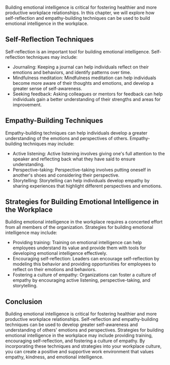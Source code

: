 
Building emotional intelligence is critical for fostering healthier and more productive workplace relationships. In this chapter, we will explore how self-reflection and empathy-building techniques can be used to build emotional intelligence in the workplace.

Self-Reflection Techniques
--------------------------

Self-reflection is an important tool for building emotional intelligence. Self-reflection techniques may include:

* Journaling: Keeping a journal can help individuals reflect on their emotions and behaviors, and identify patterns over time.
* Mindfulness meditation: Mindfulness meditation can help individuals become more aware of their thoughts and emotions, and develop a greater sense of self-awareness.
* Seeking feedback: Asking colleagues or mentors for feedback can help individuals gain a better understanding of their strengths and areas for improvement.

Empathy-Building Techniques
---------------------------

Empathy-building techniques can help individuals develop a greater understanding of the emotions and perspectives of others. Empathy-building techniques may include:

* Active listening: Active listening involves giving one's full attention to the speaker and reflecting back what they have said to ensure understanding.
* Perspective-taking: Perspective-taking involves putting oneself in another's shoes and considering their perspective.
* Storytelling: Storytelling can help individuals develop empathy by sharing experiences that highlight different perspectives and emotions.

Strategies for Building Emotional Intelligence in the Workplace
---------------------------------------------------------------

Building emotional intelligence in the workplace requires a concerted effort from all members of the organization. Strategies for building emotional intelligence may include:

* Providing training: Training on emotional intelligence can help employees understand its value and provide them with tools for developing emotional intelligence effectively.
* Encouraging self-reflection: Leaders can encourage self-reflection by modeling this behavior and providing opportunities for employees to reflect on their emotions and behaviors.
* Fostering a culture of empathy: Organizations can foster a culture of empathy by encouraging active listening, perspective-taking, and storytelling.

Conclusion
----------

Building emotional intelligence is critical for fostering healthier and more productive workplace relationships. Self-reflection and empathy-building techniques can be used to develop greater self-awareness and understanding of others' emotions and perspectives. Strategies for building emotional intelligence in the workplace may include providing training, encouraging self-reflection, and fostering a culture of empathy. By incorporating these techniques and strategies into your workplace culture, you can create a positive and supportive work environment that values empathy, kindness, and emotional intelligence.
